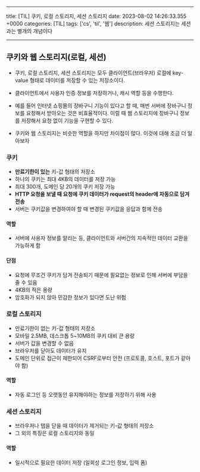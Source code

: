 

---
title: [TIL] 쿠키, 로컬 스토리지, 세션 스토리지
date: 2023-08-02 14:26:33.355 +0000
categories: [TIL]
tags: ['cs', 'til', '웹']
description: 세션 스토리지는 세션과는 별개의 개념이다


---

## 쿠키와 웹 스토리지(로컬, 세션)

- 쿠키, 로컬 스토리지, 세션 스토리지는 모두 클라이언트(브라우저) 로컬에 key-value 형태로 데이터를 저장할 수 있는 저장소이다.


- 클라이언트에서 사용자 인증 정보를 저장하거나, 캐시 역할 등을 수행한다.

- 예를 들어 인터넷 쇼핑몰의 장바구니 기능이 있다고 할 때, 매번 서버에 장바구니 정보를 요청해서 받아오는 것은 비효율적이다. 
  이럴 때 웹 스토리지에 장바구니 정보를 저장해서 요청 없이 기능을 구현할 수 있다.
  
- 쿠키와 웹 스토리지는 비슷한 역할을 하지만 차이점이 많다. 이것에 대해 조금 더 알아보자

### 쿠키

- **만료기한이 있는** 키-값 형태의 저장소
- 하나의 쿠키는 최대 4KB의 데이터를 저장 가능
- 최대 300개, 도메인 당 20개의 쿠키 저장 가능
- **HTTP 요청을 보낼 때 요청에 쿠키 데이터가 request의 header에 자동으로 담겨 전송**
- 서버는 쿠키값을 변경하여야 할 때 변경된 쿠키값을 응답과 함께 전송

#### 역할

- 서버에 사용자 정보를 알리는 등, 클라이언트와 서버간의 지속적인 데이터 교환을 가능하게 함

#### 단점

- 요청에 무조건 쿠키가 담겨 전송되기 때문에 필요없는 정보로 인해 서버에 부담을 줄 수 있음
- 4KB의 적은 용량
- 암호화가 되지 않아 민감한 정보가 있다면 도난 위험

### 로컬 스토리지

- 만료기한이 없는 키-값 형태의 저장소
- 모바일 2.5MB, 데스크톱 5~10MB의 쿠키 대비 큰 용량
- 서버가 값을 변경할 수 없음
- 브라우저를 닫아도 데이터가 유지
- 도메인 단위로 접근이 제한되어 CSRF로부터 안전 (프로토콜, 호스트, 포트가 같아야 함)

#### 역할

- 자동 로그인 등 오랫동안 유지해야하는 정보를 저장하기 위해 사용

### 세션 스토리지

- 브라우저나 탭을 닫을 때 데이터가 제거되는 키-값 형태의 저장소
- 그 외의 특징은 로컬 스토리지와 동일

#### 역할

- 일시적으로 필요한 데이터 저장 (일회성 로그인 정보, 입력 폼)

        